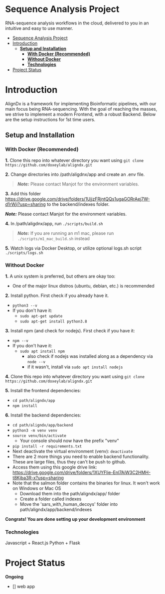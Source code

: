# Sequence Analysis Project
RNA-sequence analysis workflows in the cloud, delivered to you in an intuitive and easy to use manner.

- [Sequence Analysis Project](#sequence-analysis-project)
- [Introduction](#introduction)
  * [**Setup and Installation**](#--setup-and-installation--)
    + [**With Docker (Recommended)**](#--with-docker--recommended---)
    + [**Without Docker**](#--without-docker--)
    + [**Technologies**](#--technologies--)
- [Project Status](#project-status)
 
# Introduction

AlignDx is a framework for implementing Bioinformatic pipelines, with our main focus being RNA-sequencing. With the goal of reaching the masses, we strive to implement a modern Frontend, with a robust Backend. Below are the setup instructions for 1st time users.
  
## **Setup and Installation** 

### **With Docker (Recommended)** 
**1.** Clone this repo into whatever directory you want using `git clone https://github.com/doxeylab/aligndx.git`   

**2.** Change directories into /path/aligdnx/app and create an .env file.

> **_Note:_** Please contact Manjot for the environment variables.

**3.** Add this folder https://drive.google.com/drive/folders/1UjjzFRjntQQs1ugaGORrAej7W-d1rWji?usp=sharing  to the backend/indexes folder.

**_Note:_** Please contact Manjot for the environment variables.

**4.** In /path/aligdnx/app, run `./scripts/build.sh`

> **_Note:_** If you are running an m1 mac, please run `./scripts/m1_mac_build.sh` instead

**5.** Watch logs via Docker Desktop, or utilize optional logs.sh script `./scripts/logs.sh` 


### **Without Docker** 
**1.** A unix system is preferred, but others are okay too: 
  - One of the major linux distros (ubuntu, debian, etc.) is recommended 

**2.** Install python. First check if you already have it.  
  - `python3 --v`
  - If you don't have it:
    - `sudo apt-get update`
    - `sudo apt-get install python3.8` 

**3.** Install npm (and check for nodejs). First check if you have it:
  - `npm --v`
  - If you don't have it:
    - `sudo apt install npm` 
      - also check if nodejs was installed along as a dependency via `node --v`
      - if it wasn't, install via `sudo apt install nodejs` 

**4.** Clone this repo into whatever directory you want using `git clone https://github.com/doxeylab/aligndx.git`  
 
**5.** Install the frontend dependencies:
  - `cd path/aligndx/app`
  - `npm install`

**6.** Install the backend dependencies:  
  - `cd path/aligndx/app/backend`
  - `python3 -m venv venv`
  - `source venv/bin/activate`
    - Your console should now have the prefix "venv"
  - `pip install -r requirements.txt` 
  - Next deactivate the virtual environment (venv): `deactivate`
  - There are 2 more things you need to enable backend functionality. These are large files, thus they can't be push to github. 
  - Access them using this google drive link: https://drive.google.com/drive/folders/1XUYFlie-Enl7AiW3C2HMH-t8Kjba3R-x?usp=sharing
  - Note that the salmon folder contains the binaries for linux. It won't work on Windows or Mac OS
    - Download them into the path/aligndx/app/ folder
    - Create a folder called indexes
    - Move the 'sars_with_human_decoys' folder into path/aligndx/app/backend/indexes

**Congrats! You are done setting up your development environment**



### **Technologies**
Javascript + React.js 
Python + Flask 

# Project Status
**Ongoing** 
- [] web app
